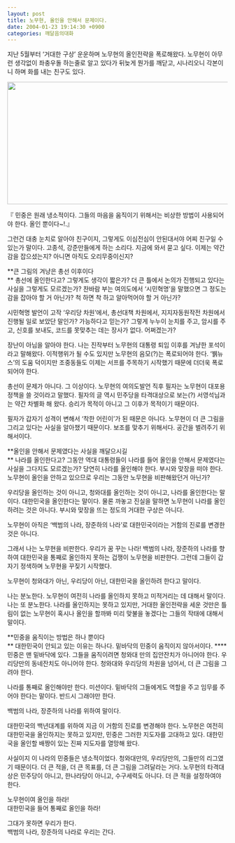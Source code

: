 ```yaml
---
layout: post
title: 노무현, 올인을 안해서 문제이다.
date: 2004-01-23 19:14:30 +0900
categories: 깨달음의대화
---
```

지난 5월부터 ‘거대한 구상’ 운운하며 노무현의 올인전략을 폭로해왔다. 노무현이 아무런 생각없이 좌충우돌 하는줄로 알고 있다가 뒤늦게 뭔가를 깨닫고, 시나리오니 각본이니 하며 화를 내는 친구도 있다. 

<p align="center">
  <img src="http://drkimz.com/technote/board/private/upimg/1074852701.jpg" width="557" height="279" border="0" />
</p>

<p align="left">
  『 민중은 원래 냉소적이다. 그들의 마음을 움직이기 위해서는 비상한 방법이 사용되어야 한다. 올인 뿐이다~!.』
</p>

그런건 대충 눈치로 알아야 친구이지, 그렇게도 이심전심이 안된대서야 어찌 친구일 수 있는가 말이다. 고종석, 강준만들에게 하는 소리다. 지금에 와서 묻고 싶다. 이제는 약간 감을 잡으셨는지? 아니면 아직도 오리무중이신지?

**큰 그림의 겨냥은 총선 이후이다  
** 총선에 올인한다고? 그렇게도 생각이 짧은가? 더 큰 틀에서 논의가 진행되고 있다는 사실을 그렇게도 모르겠는가? 찬바람 부는 여의도에서 ‘시민혁명’을 말했으면 그 정도는 감을 잡아야 할 거 아닌가? 척 하면 착 하고 알아먹어야 할 거 아닌가? 

시민혁명 발언이 고작 ‘우리당 차원’에서, 총선대책 차원에서, 지지자동원작전 차원에서 진행될 일로 보았단 말인가? 가능하다고 믿는가? 그렇게 누누이 눈치를 주고, 암시를 주고, 신호를 보내도, 코드를 못맞추는 데는 장사가 없다. 어쩌겠는가?

장난이 아님을 알아야 한다. 나는 진작부터 노무현의 대통령 퇴임 이후를 겨냥한 포석이라고 말해왔다. 이적행위가 될 수도 있지만 노무현의 음모(?)는 폭로되어야 한다. ‘&#48577;뉴스’의 도움 덕이지만 조중동들도 이제는 서프를 주목하기 시작했기 때문에 더더욱 폭로되어야 한다. 

총선이 문제가 아니다. 그 이상이다. 노무현의 여의도발언 직후 필자는 노무현이 대포용정책을 쓸 것이라고 말했다. 필자의 글 역시 민주당을 타격대상으로 보는(?) 서영석님과는 약간 차별화 해 왔다. 승리가 목적이 아니고 그 이후가 목적이기 때문이다. 

필자가 갑자기 성격이 변해서 ‘착한 어린이’가 된 때문은 아니다. 노무현이 더 큰 그림을 그리고 있다는 사실을 알아챘기 때문이다. 보조를 맞추기 위해서다. 공간을 벌려주기 위해서이다. 

**올인을 안해서 문제였다는 사실을 깨달으시길  
** 나라를 올인한다고? 그동안 역대 대통령들이 나라를 들어 올인을 안해서 문제였다는 사실을 그다지도 모르겠는가? 당연히 나라를 올인해야 한다. 부시와 맞장을 떠야 한다. 노무현이 올인을 안하고 있으므로 우리는 그동안 노무현을 비판해왔던거 아닌가?

우리당을 올인하는 것이 아니고, 청와대를 올인하는 것이 아니고, 나라를 올인한다는 말이다. 대한민국을 올인한다는 말이다. 물론 까놓고 진실을 말하면 노무현이 나라를 올인하려는 것은 아니다. 부시와 맞장을 뜨는 정도의 거대한 구상은 아니다. 

노무현이 아직은 ‘백범의 나라, 장준하의 나라’로 대한민국이라는 거함의 진로를 변경한 것은 아니다. 

그래서 나는 노무현을 비판한다. 우리가 꿈 꾸는 나라! 백범의 나라, 장준하의 나라를 향하여 대한민국을 통째로 올인하지 못하는 겁쟁이 노무현을 비판한다. 그런데 그들이 갑자기 정색하며 노무현을 꾸짖기 시작했다. 

노무현이 청와대가 아닌, 우리당이 아닌, 대한민국을 올인하려 한다고 말이다. 

나는 분노한다. 노무현이 여전히 나라를 올인하지 못하고 미적거리는 데 대해서 말이다. 나는 또 분노한다. 나라를 올인하지는 못하고 있지만, 거대한 올인전략을 세운 것만은 틀림이 없는 노무현이 혹시나 올인을 할까봐 미리 맞불을 놓겠다는 그들의 작태에 대해서 말이다. 

**민중을 움직이는 방법은 하나 뿐이다  
** 대한민국이 안되고 있는 이유는 하나다. 밑바닥의 민중이 움직이지 않아서이다. ****민중은 맨 밑바닥에 있다. 그들을 움직이려면 청와대 만의 집안잔치가 아니어야 한다. 우리당만의 동네잔치도 아니어야 한다. 청와대와 우리당의 차원을 넘어서, 더 큰 그림을 그려야 한다. 

나라를 통째로 올인해야만 한다. 미션이다. 밑바닥의 그들에게도 역할을 주고 임무를 주어야 한다는 말이다. 반드시 그래야만 한다. 

백범의 나라, 장준하의 나라를 위하여 말이다. 

대한민국의 백년대계를 위하여 지금 이 거함의 진로를 변경해야 한다. 노무현은 여전히 대한민국을 올인하지는 못하고 있지만, 민중은 그러한 지도자를 고대하고 있다. 대한민국을 올인할 배짱이 있는 진짜 지도자를 열망해 왔다. 

사실이지 이 나라의 민중들은 냉소적이었다. 청와대만의, 우리당만의, 그들만의 리그였기 때문이다. 더 큰 적을, 더 큰 목표를, 더 큰 그림을 그려달라는 거다. 노무현의 타격대상은 민주당이 아니고, 한나라당이 아니고, 수구세력도 아니다. 더 큰 적을 설정하여야 한다. 

노무현이여 올인을 하라!  
대한민국을 들어 통째로 올인을 하라!

그대가 못하면 우리가 한다.   
백범의 나라, 장준하의 나라로 우리는 간다.